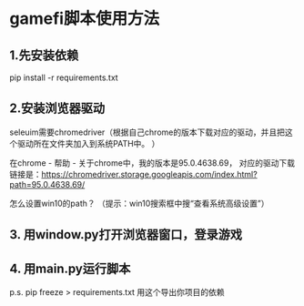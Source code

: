 # gamefi脚本使用方法
## 1.先安装依赖

pip install -r requirements.txt

## 2.安装浏览器驱动

seleuim需要chromedriver（根据自己chrome的版本下载对应的驱动，并且把这个驱动所在文件夹加入到系统PATH中。 ）

在chrome - 帮助 - 关于chrome中，我的版本是95.0.4638.69， 对应的驱动下载链接是：https://chromedriver.storage.googleapis.com/index.html?path=95.0.4638.69/

怎么设置win10的path？ （提示：win10搜索框中搜“查看系统高级设置”）



## 3. 用window.py打开浏览器窗口，登录游戏

## 4. 用main.py运行脚本

p.s. pip freeze > requirements.txt 用这个导出你项目的依赖







